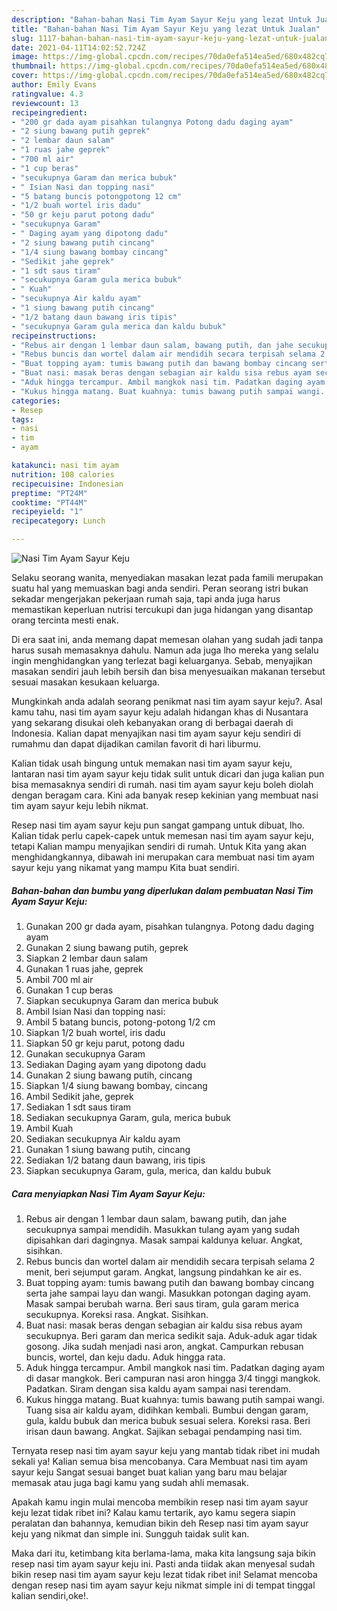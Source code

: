 ```yaml
---
description: "Bahan-bahan Nasi Tim Ayam Sayur Keju yang lezat Untuk Jualan"
title: "Bahan-bahan Nasi Tim Ayam Sayur Keju yang lezat Untuk Jualan"
slug: 1117-bahan-bahan-nasi-tim-ayam-sayur-keju-yang-lezat-untuk-jualan
date: 2021-04-11T14:02:52.724Z
image: https://img-global.cpcdn.com/recipes/70da0efa514ea5ed/680x482cq70/nasi-tim-ayam-sayur-keju-foto-resep-utama.jpg
thumbnail: https://img-global.cpcdn.com/recipes/70da0efa514ea5ed/680x482cq70/nasi-tim-ayam-sayur-keju-foto-resep-utama.jpg
cover: https://img-global.cpcdn.com/recipes/70da0efa514ea5ed/680x482cq70/nasi-tim-ayam-sayur-keju-foto-resep-utama.jpg
author: Emily Evans
ratingvalue: 4.3
reviewcount: 13
recipeingredient:
- "200 gr dada ayam pisahkan tulangnya Potong dadu daging ayam"
- "2 siung bawang putih geprek"
- "2 lembar daun salam"
- "1 ruas jahe geprek"
- "700 ml air"
- "1 cup beras"
- "secukupnya Garam dan merica bubuk"
- " Isian Nasi dan topping nasi"
- "5 batang buncis potongpotong 12 cm"
- "1/2 buah wortel iris dadu"
- "50 gr keju parut potong dadu"
- "secukupnya Garam"
- " Daging ayam yang dipotong dadu"
- "2 siung bawang putih cincang"
- "1/4 siung bawang bombay cincang"
- "Sedikit jahe geprek"
- "1 sdt saus tiram"
- "secukupnya Garam gula merica bubuk"
- " Kuah"
- "secukupnya Air kaldu ayam"
- "1 siung bawang putih cincang"
- "1/2 batang daun bawang iris tipis"
- "secukupnya Garam gula merica dan kaldu bubuk"
recipeinstructions:
- "Rebus air dengan 1 lembar daun salam, bawang putih, dan jahe secukupnya sampai mendidih. Masukkan tulang ayam yang sudah dipisahkan dari dagingnya. Masak sampai kaldunya keluar. Angkat, sisihkan."
- "Rebus buncis dan wortel dalam air mendidih secara terpisah selama 2 menit, beri sejumput garam. Angkat, langsung pindahkan ke air es."
- "Buat topping ayam: tumis bawang putih dan bawang bombay cincang serta jahe sampai layu dan wangi. Masukkan potongan daging ayam. Masak sampai berubah warna. Beri saus tiram, gula garam merica secukupnya. Koreksi rasa. Angkat. Sisihkan."
- "Buat nasi: masak beras dengan sebagian air kaldu sisa rebus ayam secukupnya. Beri garam dan merica sedikit saja. Aduk-aduk agar tidak gosong. Jika sudah menjadi nasi aron, angkat. Campurkan rebusan buncis, wortel, dan keju dadu. Aduk hingga rata."
- "Aduk hingga tercampur. Ambil mangkok nasi tim. Padatkan daging ayam di dasar mangkok. Beri campuran nasi aron hingga 3/4 tinggi mangkok. Padatkan. Siram dengan sisa kaldu ayam sampai nasi terendam."
- "Kukus hingga matang. Buat kuahnya: tumis bawang putih sampai wangi. Tuang sisa air kaldu ayam, didihkan kembali. Bumbui dengan garam, gula, kaldu bubuk dan merica bubuk sesuai selera. Koreksi rasa. Beri irisan daun bawang. Angkat. Sajikan sebagai pendamping nasi tim."
categories:
- Resep
tags:
- nasi
- tim
- ayam

katakunci: nasi tim ayam 
nutrition: 108 calories
recipecuisine: Indonesian
preptime: "PT24M"
cooktime: "PT44M"
recipeyield: "1"
recipecategory: Lunch

---
```



![Nasi Tim Ayam Sayur Keju](https://img-global.cpcdn.com/recipes/70da0efa514ea5ed/680x482cq70/nasi-tim-ayam-sayur-keju-foto-resep-utama.jpg)

Selaku seorang wanita, menyediakan masakan lezat pada famili merupakan suatu hal yang memuaskan bagi anda sendiri. Peran seorang istri bukan sekadar mengerjakan pekerjaan rumah saja, tapi anda juga harus memastikan keperluan nutrisi tercukupi dan juga hidangan yang disantap orang tercinta mesti enak.

Di era  saat ini, anda memang dapat memesan olahan yang sudah jadi tanpa harus susah memasaknya dahulu. Namun ada juga lho mereka yang selalu ingin menghidangkan yang terlezat bagi keluarganya. Sebab, menyajikan masakan sendiri jauh lebih bersih dan bisa menyesuaikan makanan tersebut sesuai masakan kesukaan keluarga. 



Mungkinkah anda adalah seorang penikmat nasi tim ayam sayur keju?. Asal kamu tahu, nasi tim ayam sayur keju adalah hidangan khas di Nusantara yang sekarang disukai oleh kebanyakan orang di berbagai daerah di Indonesia. Kalian dapat menyajikan nasi tim ayam sayur keju sendiri di rumahmu dan dapat dijadikan camilan favorit di hari liburmu.

Kalian tidak usah bingung untuk memakan nasi tim ayam sayur keju, lantaran nasi tim ayam sayur keju tidak sulit untuk dicari dan juga kalian pun bisa memasaknya sendiri di rumah. nasi tim ayam sayur keju boleh diolah dengan beragam cara. Kini ada banyak resep kekinian yang membuat nasi tim ayam sayur keju lebih nikmat.

Resep nasi tim ayam sayur keju pun sangat gampang untuk dibuat, lho. Kalian tidak perlu capek-capek untuk memesan nasi tim ayam sayur keju, tetapi Kalian mampu menyajikan sendiri di rumah. Untuk Kita yang akan menghidangkannya, dibawah ini merupakan cara membuat nasi tim ayam sayur keju yang nikamat yang mampu Kita buat sendiri.

<!--inarticleads1-->

##### Bahan-bahan dan bumbu yang diperlukan dalam pembuatan Nasi Tim Ayam Sayur Keju:

1. Gunakan 200 gr dada ayam, pisahkan tulangnya. Potong dadu daging ayam
1. Gunakan 2 siung bawang putih, geprek
1. Siapkan 2 lembar daun salam
1. Gunakan 1 ruas jahe, geprek
1. Ambil 700 ml air
1. Gunakan 1 cup beras
1. Siapkan secukupnya Garam dan merica bubuk
1. Ambil  Isian Nasi dan topping nasi:
1. Ambil 5 batang buncis, potong-potong 1/2 cm
1. Siapkan 1/2 buah wortel, iris dadu
1. Siapkan 50 gr keju parut, potong dadu
1. Gunakan secukupnya Garam
1. Sediakan  Daging ayam yang dipotong dadu
1. Gunakan 2 siung bawang putih, cincang
1. Siapkan 1/4 siung bawang bombay, cincang
1. Ambil Sedikit jahe, geprek
1. Sediakan 1 sdt saus tiram
1. Sediakan secukupnya Garam, gula, merica bubuk
1. Ambil  Kuah
1. Sediakan secukupnya Air kaldu ayam
1. Gunakan 1 siung bawang putih, cincang
1. Sediakan 1/2 batang daun bawang, iris tipis
1. Siapkan secukupnya Garam, gula, merica, dan kaldu bubuk




<!--inarticleads2-->

##### Cara menyiapkan Nasi Tim Ayam Sayur Keju:

1. Rebus air dengan 1 lembar daun salam, bawang putih, dan jahe secukupnya sampai mendidih. Masukkan tulang ayam yang sudah dipisahkan dari dagingnya. Masak sampai kaldunya keluar. Angkat, sisihkan.
1. Rebus buncis dan wortel dalam air mendidih secara terpisah selama 2 menit, beri sejumput garam. Angkat, langsung pindahkan ke air es.
1. Buat topping ayam: tumis bawang putih dan bawang bombay cincang serta jahe sampai layu dan wangi. Masukkan potongan daging ayam. Masak sampai berubah warna. Beri saus tiram, gula garam merica secukupnya. Koreksi rasa. Angkat. Sisihkan.
1. Buat nasi: masak beras dengan sebagian air kaldu sisa rebus ayam secukupnya. Beri garam dan merica sedikit saja. Aduk-aduk agar tidak gosong. Jika sudah menjadi nasi aron, angkat. Campurkan rebusan buncis, wortel, dan keju dadu. Aduk hingga rata.
1. Aduk hingga tercampur. Ambil mangkok nasi tim. Padatkan daging ayam di dasar mangkok. Beri campuran nasi aron hingga 3/4 tinggi mangkok. Padatkan. Siram dengan sisa kaldu ayam sampai nasi terendam.
1. Kukus hingga matang. Buat kuahnya: tumis bawang putih sampai wangi. Tuang sisa air kaldu ayam, didihkan kembali. Bumbui dengan garam, gula, kaldu bubuk dan merica bubuk sesuai selera. Koreksi rasa. Beri irisan daun bawang. Angkat. Sajikan sebagai pendamping nasi tim.




Ternyata resep nasi tim ayam sayur keju yang mantab tidak ribet ini mudah sekali ya! Kalian semua bisa mencobanya. Cara Membuat nasi tim ayam sayur keju Sangat sesuai banget buat kalian yang baru mau belajar memasak atau juga bagi kamu yang sudah ahli memasak.

Apakah kamu ingin mulai mencoba membikin resep nasi tim ayam sayur keju lezat tidak ribet ini? Kalau kamu tertarik, ayo kamu segera siapin peralatan dan bahannya, kemudian bikin deh Resep nasi tim ayam sayur keju yang nikmat dan simple ini. Sungguh taidak sulit kan. 

Maka dari itu, ketimbang kita berlama-lama, maka kita langsung saja bikin resep nasi tim ayam sayur keju ini. Pasti anda tiidak akan menyesal sudah bikin resep nasi tim ayam sayur keju lezat tidak ribet ini! Selamat mencoba dengan resep nasi tim ayam sayur keju nikmat simple ini di tempat tinggal kalian sendiri,oke!.

